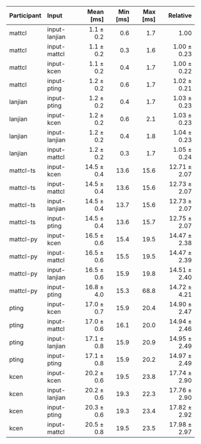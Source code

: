 | Participant | Input | Mean [ms] | Min [ms] | Max [ms] | Relative |
|:---|:---|---:|---:|---:|---:|
| mattcl | input-lanjian | 1.1 ± 0.2 | 0.6 | 1.7 | 1.00 |
| mattcl | input-mattcl | 1.1 ± 0.2 | 0.3 | 1.6 | 1.00 ± 0.23 |
| mattcl | input-kcen | 1.1 ± 0.2 | 0.4 | 1.7 | 1.00 ± 0.22 |
| mattcl | input-pting | 1.2 ± 0.2 | 0.6 | 1.7 | 1.02 ± 0.21 |
| lanjian | input-pting | 1.2 ± 0.2 | 0.4 | 1.7 | 1.03 ± 0.23 |
| lanjian | input-kcen | 1.2 ± 0.2 | 0.6 | 2.1 | 1.03 ± 0.23 |
| lanjian | input-lanjian | 1.2 ± 0.2 | 0.4 | 1.8 | 1.04 ± 0.23 |
| lanjian | input-mattcl | 1.2 ± 0.2 | 0.3 | 1.7 | 1.05 ± 0.24 |
| mattcl-ts | input-kcen | 14.5 ± 0.4 | 13.6 | 15.6 | 12.71 ± 2.07 |
| mattcl-ts | input-mattcl | 14.5 ± 0.4 | 13.6 | 15.6 | 12.73 ± 2.07 |
| mattcl-ts | input-lanjian | 14.5 ± 0.4 | 13.7 | 15.6 | 12.73 ± 2.07 |
| mattcl-ts | input-pting | 14.5 ± 0.4 | 13.6 | 15.7 | 12.75 ± 2.07 |
| mattcl-py | input-kcen | 16.5 ± 0.6 | 15.4 | 19.5 | 14.47 ± 2.38 |
| mattcl-py | input-mattcl | 16.5 ± 0.6 | 15.5 | 19.5 | 14.47 ± 2.39 |
| mattcl-py | input-lanjian | 16.5 ± 0.6 | 15.9 | 19.8 | 14.51 ± 2.40 |
| mattcl-py | input-pting | 16.8 ± 4.0 | 15.3 | 68.8 | 14.72 ± 4.21 |
| pting | input-kcen | 17.0 ± 0.7 | 15.9 | 20.4 | 14.90 ± 2.47 |
| pting | input-mattcl | 17.0 ± 0.6 | 16.1 | 20.0 | 14.94 ± 2.46 |
| pting | input-lanjian | 17.1 ± 0.8 | 15.9 | 20.9 | 14.95 ± 2.49 |
| pting | input-pting | 17.1 ± 0.8 | 15.9 | 20.2 | 14.97 ± 2.49 |
| kcen | input-kcen | 20.2 ± 0.6 | 19.5 | 23.8 | 17.74 ± 2.90 |
| kcen | input-lanjian | 20.2 ± 0.6 | 19.3 | 22.3 | 17.76 ± 2.90 |
| kcen | input-pting | 20.3 ± 0.6 | 19.3 | 23.4 | 17.82 ± 2.92 |
| kcen | input-mattcl | 20.5 ± 0.8 | 19.5 | 23.5 | 17.98 ± 2.97 |
